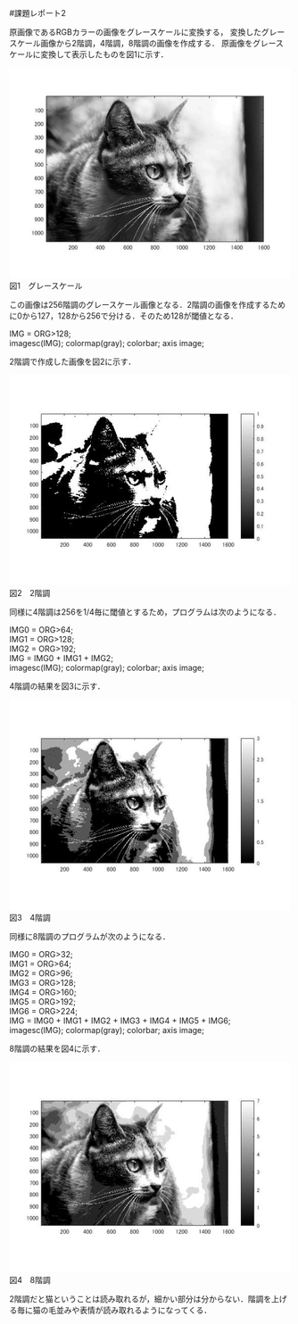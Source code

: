 #課題レポート2

原画像であるRGBカラーの画像をグレースケールに変換する，
変換したグレースケール画像から2階調，4階調，8階調の画像を作成する．
原画像をグレースケールに変換して表示したものを図1に示す．

![グレースケール](https://github.com/natorinep/my_image_processing/blob/master/image/2_1.jpg)  
図1　グレースケール

この画像は256階調のグレースケール画像となる．2階調の画像を作成するために0から127，128から256で分ける．そのため128が閾値となる．

IMG = ORG>128;  
imagesc(IMG); colormap(gray); colorbar;  axis image;

2階調で作成した画像を図2に示す．

![2階調](https://github.com/natorinep/my_image_processing/blob/master/image/2_2.jpg)  
図2　2階調

同様に4階調は256を1/4毎に閾値とするため，プログラムは次のようになる．

IMG0 = ORG>64;  
IMG1 = ORG>128;  
IMG2 = ORG>192;  
IMG = IMG0 + IMG1 + IMG2;  
imagesc(IMG); colormap(gray); colorbar;  axis image;  

4階調の結果を図3に示す．

![4階調](https://github.com/natorinep/my_image_processing/blob/master/image/2_3.jpg)  
図3　4階調

同様に8階調のプログラムが次のようになる．

IMG0 = ORG>32;  
IMG1 = ORG>64;  
IMG2 = ORG>96;  
IMG3 = ORG>128;  
IMG4 = ORG>160;  
IMG5 = ORG>192;  
IMG6 = ORG>224;  
IMG = IMG0 + IMG1 + IMG2 + IMG3 + IMG4 + IMG5 + IMG6;  
imagesc(IMG); colormap(gray); colorbar;  axis image;  

8階調の結果を図4に示す．

![8階調](https://github.com/natorinep/my_image_processing/blob/master/image/2_4.jpg)  
図4　8階調

2階調だと猫ということは読み取れるが，細かい部分は分からない．階調を上げる毎に猫の毛並みや表情が読み取れるようになってくる．
